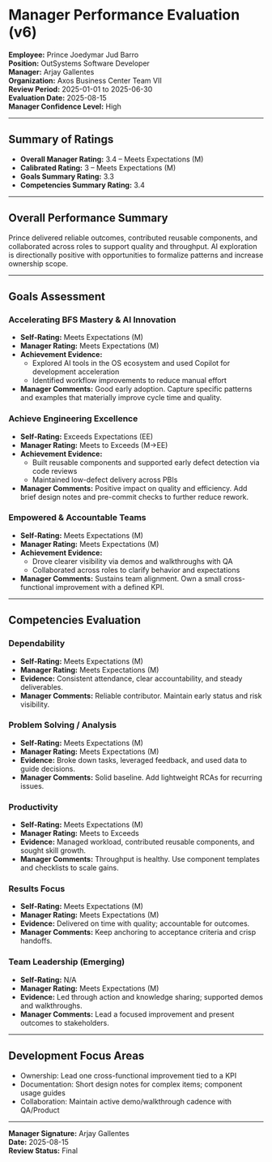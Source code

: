 # Manager Performance Evaluation (v6)

**Employee:** Prince Joedymar Jud Barro  
**Position:** OutSystems Software Developer  
**Manager:** Arjay Gallentes  
**Organization:** Axos Business Center Team VII  
**Review Period:** 2025-01-01 to 2025-06-30  
**Evaluation Date:** 2025-08-15  
**Manager Confidence Level:** High

---

## Summary of Ratings
- **Overall Manager Rating:** 3.4 – Meets Expectations (M)
- **Calibrated Rating:** 3 – Meets Expectations (M)
- **Goals Summary Rating:** 3.3
- **Competencies Summary Rating:** 3.4

---

## Overall Performance Summary
Prince delivered reliable outcomes, contributed reusable components, and collaborated across roles to support quality and throughput. AI exploration is directionally positive with opportunities to formalize patterns and increase ownership scope.

---

## Goals Assessment

### Accelerating BFS Mastery & AI Innovation
- **Self-Rating:** Meets Expectations (M)
- **Manager Rating:** Meets Expectations (M)
- **Achievement Evidence:**
  - Explored AI tools in the OS ecosystem and used Copilot for development acceleration
  - Identified workflow improvements to reduce manual effort
- **Manager Comments:** Good early adoption. Capture specific patterns and examples that materially improve cycle time and quality.

### Achieve Engineering Excellence
- **Self-Rating:** Exceeds Expectations (EE)
- **Manager Rating:** Meets to Exceeds (M→EE)
- **Achievement Evidence:**
  - Built reusable components and supported early defect detection via code reviews
  - Maintained low-defect delivery across PBIs
- **Manager Comments:** Positive impact on quality and efficiency. Add brief design notes and pre-commit checks to further reduce rework.

### Empowered & Accountable Teams
- **Self-Rating:** Meets Expectations (M)
- **Manager Rating:** Meets Expectations (M)
- **Achievement Evidence:**
  - Drove clearer visibility via demos and walkthroughs with QA
  - Collaborated across roles to clarify behavior and expectations
- **Manager Comments:** Sustains team alignment. Own a small cross-functional improvement with a defined KPI.

---

## Competencies Evaluation

### Dependability
- **Self-Rating:** Meets Expectations (M)
- **Manager Rating:** Meets Expectations (M)
- **Evidence:** Consistent attendance, clear accountability, and steady deliverables.
- **Manager Comments:** Reliable contributor. Maintain early status and risk visibility.

### Problem Solving / Analysis
- **Self-Rating:** Meets Expectations (M)
- **Manager Rating:** Meets Expectations (M)
- **Evidence:** Broke down tasks, leveraged feedback, and used data to guide decisions.
- **Manager Comments:** Solid baseline. Add lightweight RCAs for recurring issues.

### Productivity
- **Self-Rating:** Meets Expectations (M)
- **Manager Rating:** Meets to Exceeds
- **Evidence:** Managed workload, contributed reusable components, and sought skill growth.
- **Manager Comments:** Throughput is healthy. Use component templates and checklists to scale gains.

### Results Focus
- **Self-Rating:** Meets Expectations (M)
- **Manager Rating:** Meets Expectations (M)
- **Evidence:** Delivered on time with quality; accountable for outcomes.
- **Manager Comments:** Keep anchoring to acceptance criteria and crisp handoffs.

### Team Leadership (Emerging)
- **Self-Rating:** N/A
- **Manager Rating:** Meets Expectations (M)
- **Evidence:** Led through action and knowledge sharing; supported demos and walkthroughs.
- **Manager Comments:** Lead a focused improvement and present outcomes to stakeholders.

---

## Development Focus Areas
- Ownership: Lead one cross-functional improvement tied to a KPI
- Documentation: Short design notes for complex items; component usage guides
- Collaboration: Maintain active demo/walkthrough cadence with QA/Product

---

**Manager Signature:** Arjay Gallentes  
**Date:** 2025-08-15  
**Review Status:** Final
